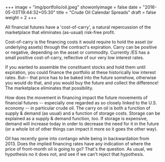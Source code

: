 +++
image = "img/portfolio/oil.jpeg"
showonlyimage = false
date = "2016-05-03T19:44:32+05:30"
title = "Crude Oil Calendar Spreads"
draft = false
weight = 2
+++

All financial futures have a 'cost-of-carry', a natural repercussion of the marketplace that eliminates (as-usual) risk-free profit.

<!--more-->

Cost-of-carry is the financing costs it would require to hold the asset (or underlying assets) through the contract's expiration. 
Carry can be positive or negative, depending on the asset or commodity. Currently /ES has a small positive cost-of-carry, 
reflective of our very low interest rates. 

If you wanted to assemble the constituent stocks and hold them until expiration, 
you could finance the portfolio at these historically low interest rates. But-- that price has to be baked into the future somehow, 
otherwise you would do that, and you would buy the future and collect the difference! The marketplace eliminates that possibility.

How does the movement in financing impact the future movements of financial futures -- especially one regarded as so 
closely linked to the U.S. economy -- in particular crude oil. The carry on oil is both a function of supply & demand 
(as usual) and a function of storage costs. Storage can be explained as a supply & demand function, too. If storage 
is expensive, demand will increase today in order to decrease the need for it in the future (or a whole lot of other 
things can impact it more so it goes the other way).

Oil has recently gone into contango while being in backwardation from 2013. Does the implied financing rates have 
any indication of where the price of front-month oil is going to go? That's the question. As usual, we hypothesis 
no it does not, and see if we can't reject that hypothesis.
